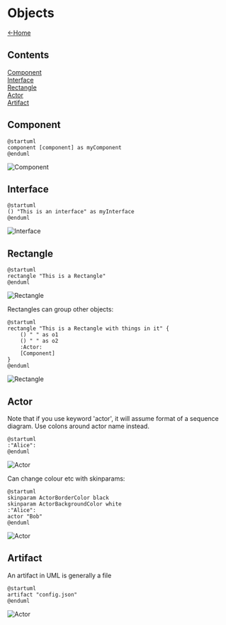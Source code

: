 # Objects

[<-Home](../../README.md)

## Contents
[Component](#component)<br>
[Interface](#interface)<br>
[Rectangle](#rectangle)<br>
[Actor](#actor)<br>
[Artifact](#artifact)<br>

<a name="component"/>

## Component

```plantuml
@startuml
component [component] as myComponent
@enduml
```

![Component](http://www.plantuml.com/plantuml/proxy?cache=no&src=https://raw.githubusercontent.com/alphahm/PlantUML-Examples/master/docs/Objects/source/component.puml)

<a name="interface"/>

## Interface

```plantuml
@startuml
() "This is an interface" as myInterface
@enduml
```

![Interface](interface.png)

<a name="rectangle"/>

## Rectangle

```plantuml
@startuml
rectangle "This is a Rectangle"
@enduml
```

![Rectangle](rectangle.png)

Rectangles can group other objects:

```plantuml
@startuml
rectangle "This is a Rectangle with things in it" {
    () " " as o1
    () " " as o2
    :Actor:
    [Component]
}
@enduml
```
![Rectangle](rectangle2.png)

<a name="actor"/>

## Actor

Note that if you use keyword 'actor', it will assume format of a sequence diagram. Use colons around actor name instead.

```plantuml
@startuml
:"Alice":
@enduml
```

![Actor](actor.png)

Can change colour etc with skinparams:

```plantuml
@startuml
skinparam ActorBorderColor black
skinparam ActorBackgroundColor white
:"Alice":
actor "Bob"
@enduml
```

![Actor](actor2.png)

<a name="artifact"/>

## Artifact

An artifact in UML is generally a file

```plantuml
@startuml
artifact "config.json"
@enduml
```

![Actor](artifact.png)


